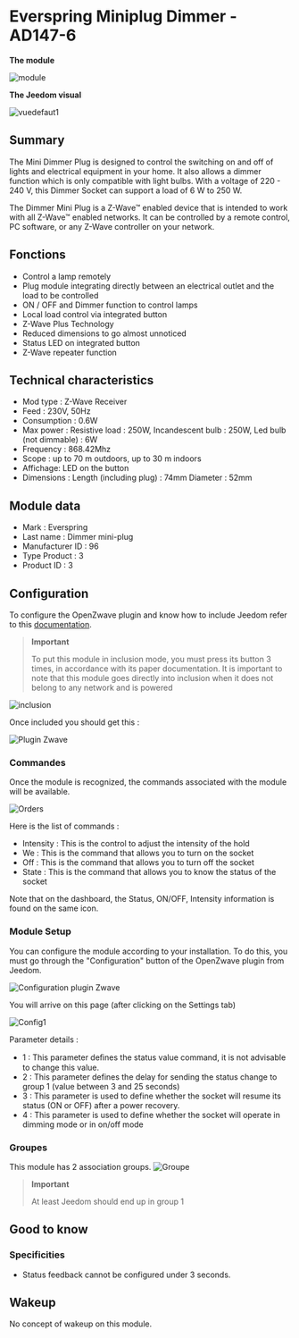 # Everspring Miniplug Dimmer - AD147-6

 **The module**

![module](images/everspring.AD147-6/module.jpg)

 **The Jeedom visual**

![vuedefaut1](images/everspring.AD147-6/vuedefaut1.jpg)

## Summary

The Mini Dimmer Plug is designed to control the switching on and off of lights and electrical equipment in your home. It also allows a dimmer function which is only compatible with light bulbs. With a voltage of 220 - 240 V, this Dimmer Socket can support a load of 6 W to 250 W.

The Dimmer Mini Plug is a Z-Wave™ enabled device that is intended to work with all Z-Wave™ enabled networks. It can be controlled by a remote control, PC software, or any Z-Wave controller on your network.

## Fonctions

-   Control a lamp remotely
-   Plug module integrating directly between an electrical outlet and the load to be controlled
-   ON / OFF and Dimmer function to control lamps
-   Local load control via integrated button
-   Z-Wave Plus Technology
-   Reduced dimensions to go almost unnoticed
-   Status LED on integrated button
-   Z-Wave repeater function

## Technical characteristics

-   Mod type : Z-Wave Receiver
-   Feed : 230V, 50Hz
-   Consumption : 0.6W
-   Max power : Resistive load : 250W, Incandescent bulb : 250W, Led bulb (not dimmable) : 6W
-   Frequency : 868.42Mhz
-   Scope : up to 70 m outdoors, up to 30 m indoors
-   Affichage: LED on the button
-   Dimensions : Length (including plug) : 74mm Diameter : 52mm

## Module data

-   Mark : Everspring
-   Last name : Dimmer mini-plug
-   Manufacturer ID : 96
-   Type Product : 3
-   Product ID : 3

## Configuration

To configure the OpenZwave plugin and know how to include Jeedom refer to this [documentation](https://doc.jeedom.com/en_US/plugins/automation%20protocol/openzwave/).

> **Important**
>
> To put this module in inclusion mode, you must press its button 3 times, in accordance with its paper documentation. It is important to note that this module goes directly into inclusion when it does not belong to any network and is powered

![inclusion](images/everspring.AD147-6/inclusion.jpg)

Once included you should get this :

![Plugin Zwave](images/everspring.AD147-6/information.jpg)

### Commandes

Once the module is recognized, the commands associated with the module will be available.

![Orders](images/everspring.AD147-6/commandes.jpg)

Here is the list of commands :

-   Intensity : This is the control to adjust the intensity of the hold
-   We : This is the command that allows you to turn on the socket
-   Off : This is the command that allows you to turn off the socket
-   State : This is the command that allows you to know the status of the socket

Note that on the dashboard, the Status, ON/OFF, Intensity information is found on the same icon.

### Module Setup

You can configure the module according to your installation. To do this, you must go through the "Configuration" button of the OpenZwave plugin from Jeedom.

![Configuration plugin Zwave](images/plugin/bouton_configuration.jpg)

You will arrive on this page (after clicking on the Settings tab)

![Config1](images/everspring.AD147-6/config1.jpg)

Parameter details :

-   1 : This parameter deﬁnes the status value command, it is not advisable to change this value.
-   2 : This parameter defines the delay for sending the status change to group 1 (value between 3 and 25 seconds)
-   3 : This parameter is used to define whether the socket will resume its status (ON or OFF) after a power recovery.
-   4 : This parameter is used to define whether the socket will operate in dimming mode or in on/off mode

### Groupes

This module has 2 association groups.
![Groupe](images/everspring.AD147-6/groupe.jpg)

> **Important**
>
> At least Jeedom should end up in group 1

## Good to know

### Specificities

-   Status feedback cannot be configured under 3 seconds.

## Wakeup

No concept of wakeup on this module.
